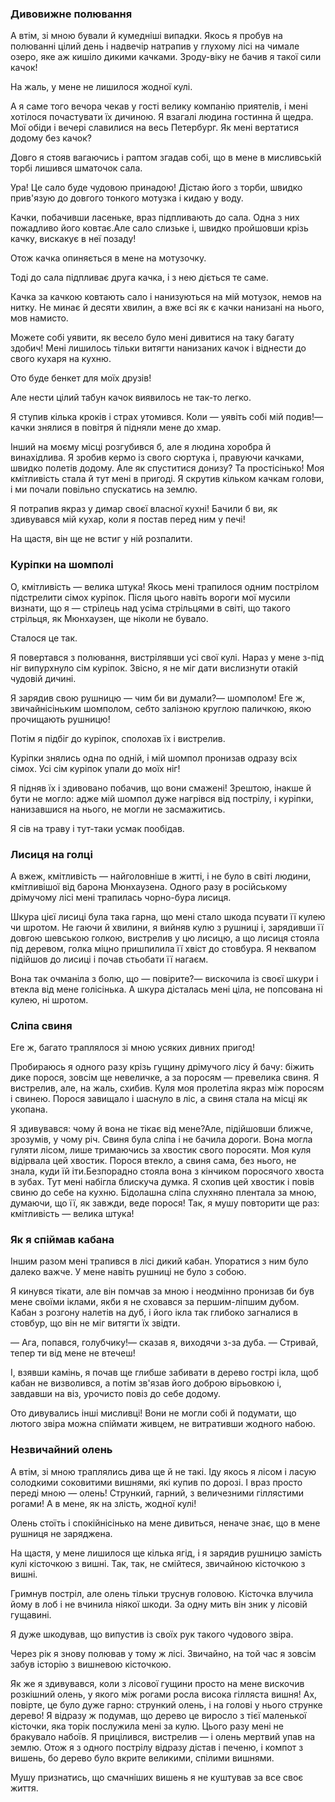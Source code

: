 ### Дивовижне полювання

А втім, зі мною бували й кумедніші випадки.
Якось я пробув на полюванні цілий день і надвечір натрапив у глухому лісі на чимале озеро, яке аж кишіло дикими качками.
Зроду-віку не бачив я такої сили качок!

На жаль, у мене не лишилося жодної кулі.

А я саме того вечора чекав у гості велику компанію приятелів, і мені хотілося почастувати їх дичиною.
Я взагалі людина гостинна й щедра.
Мої обіди і вечері славилися на весь Петербург.
Як мені вертатися додому без качок?

Довго я стояв вагаючись і раптом згадав собі, що в мене в мисливській торбі лишився шматочок сала.

Ура!
Це сало буде чудовою принадою!
Дістаю його з торби, швидко прив'язую до довгого тонкого мотузка і кидаю у воду.

Качки, побачивши ласеньке, враз підпливають до сала.
Одна з них пожадливо його ковтає.Але сало слизьке і, швидко пройшовши крізь качку, вискакує в неї позаду!

Отож качка опиняється в мене на мотузочку.

Тоді до сала підпливає друга качка, і з нею діється те саме.

Качка за качкою ковтають сало і нанизуються на мій мотузок, немов на нитку.
Не минає й десяти хвилин, а вже всі як є качки нанизані на нього, мов намисто.

Можете собі уявити, як весело було мені дивитися на таку багату здобич!
Мені лишилось тільки витягти нанизаних качок і віднести до свого кухаря на кухню.

Ото буде бенкет для моїх друзів!

Але нести цілий табун качок виявилось не так-то легко.

Я ступив кілька кроків і страх утомився.
Коли — уявіть собі мій подив!— качки знялися в повітря й підняли мене до хмар.

Інший на моєму місці розгубився б, але я людина хоробра й винахідлива.
Я зробив кермо із свого сюртука і, правуючи качками, швидко полетів додому.
Але як спуститися донизу?
Та простісінько!
Моя кмітливість стала й тут мені в пригоді.
Я скрутив кільком качкам голови, і ми почали повільно спускатись на землю.

Я потрапив якраз у димар своєї власної кухні!
Бачили б ви, як здивувався мій кухар, коли я постав перед ним у печі!

На щастя, він ще не встиг у ній розпалити.

### Куріпки на шомполі

О, кмітливість — велика штука!
Якось мені трапилося одним пострілом підстрелити сімох куріпок.
Після цього навіть вороги мої мусили визнати, що я — стрілець над усіма стрільцями в світі, що такого стрільця, як Мюнхаузен, ще ніколи не бувало.

Сталося це так.

Я повертався з полювання, вистрілявши усі свої кулі.
Нараз у мене з-під ніг випурхнуло сім куріпок.
Звісно, я не міг дати вислизнути отакій чудовій дичині.

Я зарядив свою рушницю — чим би ви думали?— шомполом!
Еге ж, звичайнісіньким шомполом, себто залізною круглою паличкою, якою прочищають рушницю!

Потім я підбіг до куріпок, сполохав їх і вистрелив.

Куріпки знялись одна по одній, і мій шомпол пронизав одразу всіх сімох.
Усі сім куріпок упали до моїх ніг!

Я підняв їх і здивовано побачив, що вони смажені!
Зрештою, інакше й бути не могло: адже мій шомпол дуже нагрівся від пострілу, і куріпки, нанизавшися на нього, не могли не засмажитись.

Я сів на траву і тут-таки усмак пообідав.

### Лисиця на голці

А вжеж, кмітливість — найголовніше в житті, і не було в світі людини, кмітливішої від барона Мюнхаузена.
Одного разу в російському дрімучому лісі мені трапилась чорно-бура лисиця.

Шкура цієї лисиці була така гарна, що мені стало шкода псувати її кулею чи шротом.
Не гаючи й хвилини, я вийняв кулю з рушниці і, зарядивши її довгою шевською голкою, вистрелив у цю лисицю, а що лисиця стояла під деревом, голка міцно пришпилила її хвіст до стовбура.
Я неквапом підійшов до лисиці і почав стьобати її нагаєм.

Вона так очманіла з болю, що — повірите?— вискочила із своєї шкури і втекла від мене голісінька.
А шкура дісталась мені ціла, не попсована ні кулею, ні шротом.

### Сліпа свиня

Еге ж, багато траплялося зі мною усяких дивних пригод!

Пробираюсь я одного разу крізь гущину дрімучого лісу й бачу: біжить дике порося, зовсім ще невеличке, а за поросям — превелика свиня.
Я вистрелив, але, на жаль, схибив.
Куля моя пролетіла якраз між поросям і свинею.
Порося завищало і шаснуло в ліс, а свиня стала на місці як укопана.

Я здивувався: чому й вона не тікає від мене?Але, підійшовши ближче, зрозумів, у чому річ.
Свиня була сліпа і не бачила дороги.
Вона могла гуляти лісом, лише тримаючись за хвостик свого поросяти.
Моя куля відірвала цей хвостик.
Порося втекло, а свиня сама, без нього, не знала, куди їй іти.Безпорадно стояла вона з кінчиком поросячого хвоста в зубах.
Тут мені набігла блискуча думка.
Я схопив цей хвостик і повів свиню до себе на кухню.
Бідолашна сліпа слухняно плентала за мною, думаючи, що її, як завжди, веде порося!
Так, я мушу повторити ще раз: кмітливість — велика штука!

### Як я спіймав кабана

Іншим разом мені трапився в лісі дикий кабан.
Упоратися з ним було далеко важче.
У мене навіть рушниці не було з собою.

Я кинувся тікати, але він помчав за мною і неодмінно пронизав би був мене своїми іклами, якби я не сховався за першим-ліпшим дубом.
Кабан з розгону налетів на дуб, і його ікла так глибоко загналися в стовбур, що він не міг витягти їх звідти.

— Ага, попався, голубчику!— сказав я, виходячи з-за дуба.
— Стривай, тепер ти від мене не втечеш!

І, взявши камінь, я почав ще глибше забивати в дерево гострі ікла, щоб кабан не визволився, а потім зв'язав його доброю вірьовкою і, завдавши на віз, урочисто повіз до себе додому.

Ото дивувались інші мисливці!
Вони не могли собі й подумати, що лютого звіра можна спіймати живцем, не витративши жодного набою.

### Незвичайний олень

А втім, зі мною траплялись дива ще й не такі.
Іду якось я лісом і ласую солодкими соковитими вишнями, які купив по дорозі.
І враз просто переді мною — олень!
Стрункий, гарний, з величезними гіллястими рогами!
А в мене, як на злість, жодної кулі!

Олень стоїть і спокійнісінько на мене дивиться, неначе знає, що в мене рушниця не заряджена.

На щастя, у мене лишилося ще кілька ягід, і я зарядив рушницю замість кулі кісточкою з вишні.
Так, так, не смійтеся, звичайною кісточкою з вишні.

Гримнув постріл, але олень тільки труснув головою.
Кісточка влучила йому в лоб і не вчинила ніякої шкоди.
За одну мить він зник у лісовій гущавині.

Я дуже шкодував, що випустив із своїх рук такого чудового звіра.

Через рік я знову полював у тому ж лісі.
Звичайно, на той час я зовсім забув історію з вишневою кісточкою.

Як же я здивувався, коли з лісової гущини просто на мене вискочив розкішний олень, у якого між рогами росла висока гілляста вишня!
Ах, повірте, це було дуже гарно: стрункий олень, і на голові у нього струнке дерево!
Я відразу ж подумав, що дерево це виросло з тієї маленької кісточки, яка торік послужила мені за кулю.
Цього разу мені не бракувало набоїв.
Я прицілився, вистрелив — і олень мертвий упав на землю.
Отож я з одного пострілу відразу дістав і печеню, і компот з вишень, бо дерево було вкрите великими, спілими вишнями.

Мушу признатись, що смачніших вишень я не куштував за все своє життя.
